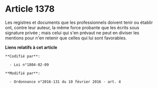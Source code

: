 # Article 1378

Les registres et documents que les professionnels doivent tenir ou établir ont, contre leur auteur, la même force probante
que les écrits sous signature privée ; mais celui qui s'en prévaut ne peut en diviser les mentions pour n'en retenir que
celles qui lui sont favorables.

**Liens relatifs à cet article**

	**Codifié par**:

	  - Loi n°1804-02-09

	**Modifié par**:

	  - Ordonnance n°2016-131 du 10 février 2016 - art. 4
